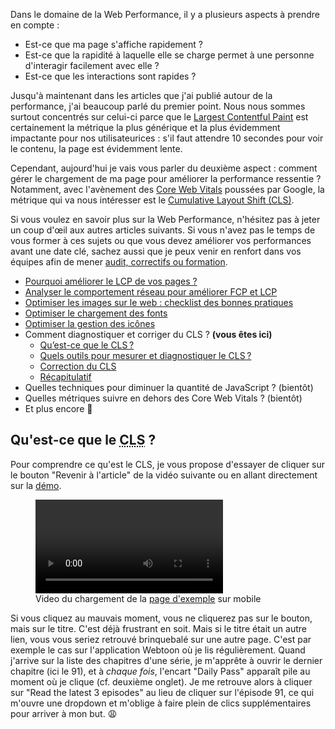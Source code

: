Dans le domaine de la Web Performance, il y a plusieurs aspects à prendre en compte :

- Est-ce que ma page s'affiche rapidement ?
- Est-ce que la rapidité à laquelle elle se charge permet à une personne d'interagir facilement avec elle ?
- Est-ce que les interactions sont rapides ?

Jusqu'à maintenant dans les articles que j'ai publié autour de la performance, j'ai beaucoup parlé du premier point. Nous nous sommes surtout concentrés sur celui-ci parce que le [Largest Contentful Paint](/tutoriels/pourquoi-ameliorer-le-lcp/#qu-est-ce-que-le-lcp-et-pourquoi-s-y-interesser) est certainement la métrique la plus générique et la plus évidemment impactante pour nos utilisateurices : s'il faut attendre 10 secondes pour voir le contenu, la page est évidemment lente.

Cependant, aujourd'hui je vais vous parler du deuxième aspect : comment gérer le chargement de ma page pour améliorer la performance ressentie ? Notamment, avec l'avènement des [Core Web Vitals](https://web.dev/vitals/#core-web-vitals) poussées par Google, la métrique qui va nous intéresser est le [Cumulative Layout Shift (CLS)](https://web.dev/cls/).

Si vous voulez en savoir plus sur la Web Performance, n'hésitez pas à jeter un coup d'œil aux autres articles suivants. Si vous n'avez pas le temps de vous former à ces sujets ou que vous devez améliorer vos performances avant une date clé, sachez aussi que je peux venir en renfort dans vos équipes afin de mener [audit, correctifs ou formation](/developpeur-web-performance/).

- [Pourquoi améliorer le LCP de vos pages ?](/tutoriels/pourquoi-ameliorer-le-lcp/)
- [Analyser le comportement réseau pour améliorer FCP et LCP](/tutoriels/reseau-et-core-web-vitals/)
- [Optimiser les images sur le web : checklist des bonnes pratiques](/tutoriels/optimiser-le-chargement-des-images/)
- [Optimiser le chargement des fonts](/tutoriels/optimiser-le-chargement-des-fonts/)
- [Optimiser la gestion des icônes](/tutoriels/optimiser-le-chargement-des-icones/)
- Comment diagnostiquer et corriger du CLS ? **(vous êtes ici)**
  - [Qu’est-ce que le CLS ?](#qu-est-ce-que-le-cls)
  - [Quels outils pour mesurer et diagnostiquer le CLS ?](#quels-outils-pour-mesurer-et-diagnostiquer-le-cls)
  - [Correction du CLS](#correction-du-cls)
  - [Récapitulatif](#recapitulatif)
- Quelles techniques pour diminuer la quantité de JavaScript ? (bientôt)
- Quelles métriques suivre en dehors des Core Web Vitals ? (bientôt)
- Et plus encore 🫶

## Qu'est-ce que le <abbr title="Cumulative Layout Shift">CLS</abbr> ?

Pour comprendre ce qu'est le CLS, je vous propose d'essayer de cliquer sur le bouton "Revenir à l'article" de la vidéo suivante ou en allant directement sur la [démo](/examples/webperf/slow-cls.html).

<figure>
<video controls>
  <source src="/images/posts/cls/cls.webm" type="video/webm" />
  <source src="/images/posts/cls/cls.mp4" type="video/mp4" />
</video>
<figcaption>Video du chargement de la <a href="https://www.julienpradet.fr/examples/webperf/slow-cls.html">page d'exemple</a> sur mobile</figcaption>
</figure>

Si vous cliquez au mauvais moment, vous ne cliquerez pas sur le bouton, mais sur le titre. C'est déjà frustrant en soit. Mais si le titre était un autre lien, vous vous seriez retrouvé brinquebalé sur une autre page. C'est par exemple le cas sur l'application Webtoon où je lis régulièrement. Quand j'arrive sur la liste des chapitres d'une série, je m'apprête à ouvrir le dernier chapitre (ici le 91), et à _chaque fois_, l'encart "Daily Pass" apparaît pile au moment où je clique (cf. deuxième onglet). Je me retrouve alors à cliquer sur "Read the latest 3 episodes" au lieu de cliquer sur l'épisode 91, ce qui m'ouvre une dropdown et m'oblige à faire plein de clics supplémentaires pour arriver à mon but. 😩
